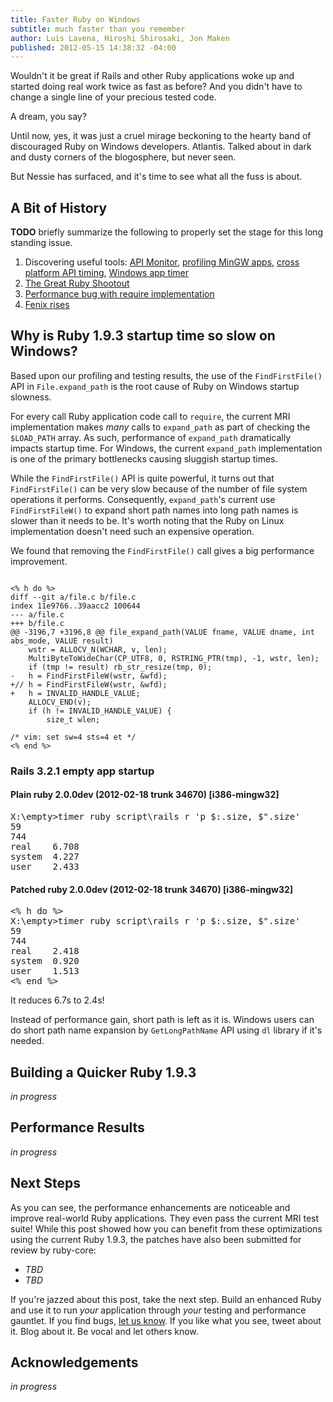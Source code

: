 ```yaml
---
title: Faster Ruby on Windows
subtitle: much faster than you remember
author: Luis Lavena, Hiroshi Shirosaki, Jon Maken
published: 2012-05-15 14:38:32 -04:00
---
```


Wouldn't it be great if Rails and other Ruby applications woke up and started
doing real work twice as fast as before? And you didn't have to change a single
line of your precious tested code.

A dream, you say?

Until now, yes, it was just a cruel mirage beckoning to the hearty band of
discouraged Ruby on Windows developers. Atlantis. Talked about in dark and
dusty corners of the blogosphere, but never seen.

But Nessie has surfaced, and it's time to see what all the fuss is about.

## A Bit of History

**TODO** briefly summarize the following to properly set the stage for this
long standing issue.

1. Discovering useful tools: [API Monitor](http://www.rohitab.com/apimonitor),
   [profiling MinGW apps](http://jonforums.github.com/cochise/2011/07/18/profiling-mingw-apps.html),
   [cross platform API timing](https://github.com/jonforums/tma),
   [Windows app timer](https://github.com/thecodeshop/w32time)
2. [The Great Ruby Shootout](http://programmingzen.com/2010/07/19/the-great-ruby-shootout-july-2010/)
3. [Performance bug with require implementation](http://bugs.ruby-lang.org/issues/3924)
4. [Fenix rises](http://blog.mmediasys.com/2011/11/26/rubyconf-argentina-and-fenix/)

## Why is Ruby 1.9.3 startup time so slow on Windows?

Based upon our profiling and testing results, the use of the `FindFirstFile()`
API in `File.expand_path` is the root cause of Ruby on Windows startup slowness.

For every call Ruby application code call to `require`, the current MRI implementation
makes _many_ calls to `expand_path` as part of checking the `$LOAD_PATH` array. As
such, performance of `expand_path` dramatically impacts startup time. For Windows,
the current `expand_path` implementation is one of the primary bottlenecks causing
sluggish startup times.

While the `FindFirstFile()` API is quite powerful, it turns out that `FindFirstFile()`
can be very slow because of the number of file system operations it performs.
Consequently, `expand_path`'s current use `FindFirstFileW()` to expand short path
names into long path names is slower than it needs to be. It's worth noting that
the Ruby on Linux implementation doesn't need such an expensive operation.

We found that removing the `FindFirstFile()` call gives a big performance improvement.

<pre><code class='language-diff'>
<% h do %>
diff --git a/file.c b/file.c
index 11e9766..39aacc2 100644
--- a/file.c
+++ b/file.c
@@ -3196,7 +3196,8 @@ file_expand_path(VALUE fname, VALUE dname, int abs_mode, VALUE result)
    wstr = ALLOCV_N(WCHAR, v, len);
    MultiByteToWideChar(CP_UTF8, 0, RSTRING_PTR(tmp), -1, wstr, len);
    if (tmp != result) rb_str_resize(tmp, 0);
-   h = FindFirstFileW(wstr, &wfd);
+//	h = FindFirstFileW(wstr, &wfd);
+   h = INVALID_HANDLE_VALUE;
    ALLOCV_END(v);
    if (h != INVALID_HANDLE_VALUE) {
        size_t wlen;

/* vim: set sw=4 sts=4 et */
<% end %>
</code></pre>


### Rails 3.2.1 empty app startup

#### Plain ruby 2.0.0dev (2012-02-18 trunk 34670) [i386-mingw32]
<pre class="shell">
X:\empty>timer ruby script\rails r 'p $:.size, $".size'
59
744
real    6.708
system  4.227
user    2.433
</pre>


#### Patched ruby 2.0.0dev (2012-02-18 trunk 34670) [i386-mingw32]
<pre class="shell">
<% h do %>
X:\empty>timer ruby script\rails r 'p $:.size, $".size'
59
744
real    2.418
system  0.920
user    1.513
<% end %>
</pre>

It reduces 6.7s to 2.4s!

Instead of performance gain, short path is left as it is. Windows users can do
short path name expansion by `GetLongPathName` API using `dl` library if it's needed.

## Building a Quicker Ruby 1.9.3

_in progress_

## Performance Results

_in progress_

## Next Steps

As you can see, the performance enhancements are noticeable and improve real-world
Ruby applications. They even pass the current MRI test suite! While this post showed
how you can benefit from these optimizations using the current Ruby 1.9.3, the patches
have also been submitted for review by ruby-core:

  * _TBD_
  * _TBD_

If you're jazzed about this post, take the next step. Build an enhanced Ruby and
use it to run _your_ application through _your_ testing and performance gauntlet.
If you find bugs, [let us know](http://groups.google.com/group/thecodeshop). If
you like what you see, tweet about it. Blog about it. Be vocal and let others know.

## Acknowledgements

_in progress_
